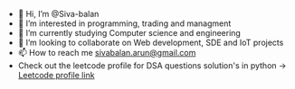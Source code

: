 - 👋 Hi, I’m @Siva-balan
- 👀 I’m interested in programming, trading and managment
- 🌱 I’m currently studying Computer science and engineering
- 💞️ I’m looking to collaborate on Web development, SDE and IoT projects
- 📫 How to reach me sivabalan.arun@gmail.com
- Check out the leetcode profile for DSA questions solution's in python -> [Leetcode profile link](https://leetcode.com/sivabalan2/)

<!---
Siva-balan/Siva-balan is a ✨ special ✨ repository because its `README.md` (this file) appears on your GitHub profile.
You can click the Preview link to take a look at your changes.
--->
